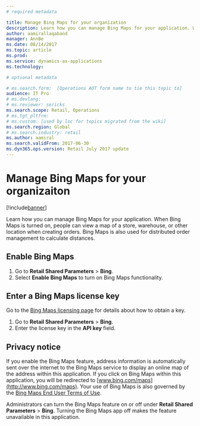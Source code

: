 ```yaml
---
# required metadata

title: Manage Bing Maps for your organization
description: Learn how you can manage Bing Maps for your application. When Bing Maps is turned on, people can view a map of a store, warehouse, or other location when creating orders. Bing Maps is also used for distributed order management to calculate distances. 
author: aamirallaqaband 
manager: AnnBe
ms.date: 08/14/2017
ms.topic: article
ms.prod: 
ms.service: dynamics-ax-applications
ms.technology: 

# optional metadata

# ms.search.form:  [Operations AOT form name to tie this topic to]
audience: IT Pro
# ms.devlang: 
# ms.reviewer: sericks
ms.search.scope: Retail, Operations 
# ms.tgt_pltfrm: 
# ms.custom: [used by loc for topics migrated from the wiki]
ms.search.region: Global 
# ms.search.industry: retail
ms.author: aamiral
ms.search.validFrom: 2017-06-30 
ms.dyn365.ops.version: Retail July 2017 update 
---
```


# Manage Bing Maps for your organizaiton

[!include[banner](../includes/banner.md)]

Learn how you can manage Bing Maps for your application. When Bing Maps is turned on, people can view a map of a store, warehouse, or other location when creating orders. Bing Maps is also used for distributed order management to calculate distances. 

## Enable Bing Maps

1. Go to **Retail Shared Parameters** > **Bing**.
2. Select **Enable Bing Maps** to turn on Bing Maps functionality.

## Enter a Bing Maps license key

Go to the [Bing Maps licensing page](http://go.microsoft.com/fwlink/p/?LinkID=390116) for details about how to
obtain a key.

1. Go to **Retail Shared Parameters** > **Bing**.
2. Enter the license key in the **API key** field.

## Privacy notice

If you enable the Bing Maps feature, address information is automatically sent over the internet to the Bing Maps service to display an online map of the address within this application. If you click on Bing Maps within this application, you will be redirected to [www.bing.com/maps](http://www.bing.com/maps). Your use of Bing Maps is also governed by the [Bing Maps End User Terms of Use](http://go.microsoft.com/?linkid=9710837).  
  
Administrators can turn the Bing Maps feature on or off under **Retail Shared Parameters** > **Bing**. Turning the Bing Maps app off makes the feature unavailable in this application.
